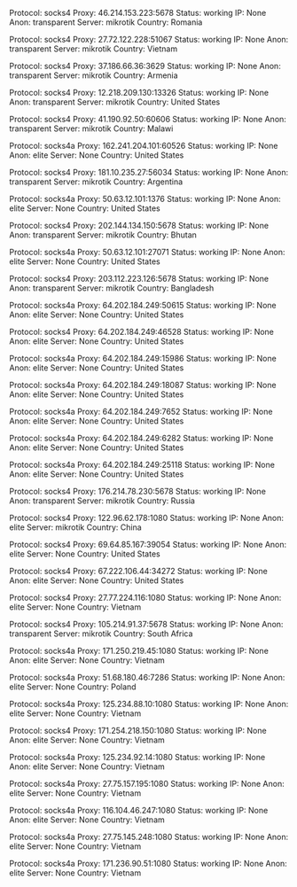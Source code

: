 Protocol: socks4
Proxy: 46.214.153.223:5678
Status: working
IP: None
Anon: transparent
Server: mikrotik
Country: Romania

Protocol: socks4
Proxy: 27.72.122.228:51067
Status: working
IP: None
Anon: transparent
Server: mikrotik
Country: Vietnam

Protocol: socks4
Proxy: 37.186.66.36:3629
Status: working
IP: None
Anon: transparent
Server: mikrotik
Country: Armenia

Protocol: socks4
Proxy: 12.218.209.130:13326
Status: working
IP: None
Anon: transparent
Server: mikrotik
Country: United States

Protocol: socks4
Proxy: 41.190.92.50:60606
Status: working
IP: None
Anon: transparent
Server: mikrotik
Country: Malawi

Protocol: socks4a
Proxy: 162.241.204.101:60526
Status: working
IP: None
Anon: elite
Server: None
Country: United States

Protocol: socks4
Proxy: 181.10.235.27:56034
Status: working
IP: None
Anon: transparent
Server: mikrotik
Country: Argentina

Protocol: socks4a
Proxy: 50.63.12.101:1376
Status: working
IP: None
Anon: elite
Server: None
Country: United States

Protocol: socks4
Proxy: 202.144.134.150:5678
Status: working
IP: None
Anon: transparent
Server: mikrotik
Country: Bhutan

Protocol: socks4a
Proxy: 50.63.12.101:27071
Status: working
IP: None
Anon: elite
Server: None
Country: United States

Protocol: socks4
Proxy: 203.112.223.126:5678
Status: working
IP: None
Anon: transparent
Server: mikrotik
Country: Bangladesh

Protocol: socks4a
Proxy: 64.202.184.249:50615
Status: working
IP: None
Anon: elite
Server: None
Country: United States

Protocol: socks4
Proxy: 64.202.184.249:46528
Status: working
IP: None
Anon: elite
Server: None
Country: United States

Protocol: socks4a
Proxy: 64.202.184.249:15986
Status: working
IP: None
Anon: elite
Server: None
Country: United States

Protocol: socks4a
Proxy: 64.202.184.249:18087
Status: working
IP: None
Anon: elite
Server: None
Country: United States

Protocol: socks4a
Proxy: 64.202.184.249:7652
Status: working
IP: None
Anon: elite
Server: None
Country: United States

Protocol: socks4a
Proxy: 64.202.184.249:6282
Status: working
IP: None
Anon: elite
Server: None
Country: United States

Protocol: socks4a
Proxy: 64.202.184.249:25118
Status: working
IP: None
Anon: elite
Server: None
Country: United States

Protocol: socks4
Proxy: 176.214.78.230:5678
Status: working
IP: None
Anon: transparent
Server: mikrotik
Country: Russia

Protocol: socks4
Proxy: 122.96.62.178:1080
Status: working
IP: None
Anon: elite
Server: mikrotik
Country: China

Protocol: socks4
Proxy: 69.64.85.167:39054
Status: working
IP: None
Anon: elite
Server: None
Country: United States

Protocol: socks4
Proxy: 67.222.106.44:34272
Status: working
IP: None
Anon: elite
Server: None
Country: United States

Protocol: socks4
Proxy: 27.77.224.116:1080
Status: working
IP: None
Anon: elite
Server: None
Country: Vietnam

Protocol: socks4
Proxy: 105.214.91.37:5678
Status: working
IP: None
Anon: transparent
Server: mikrotik
Country: South Africa

Protocol: socks4a
Proxy: 171.250.219.45:1080
Status: working
IP: None
Anon: elite
Server: None
Country: Vietnam

Protocol: socks4a
Proxy: 51.68.180.46:7286
Status: working
IP: None
Anon: elite
Server: None
Country: Poland

Protocol: socks4a
Proxy: 125.234.88.10:1080
Status: working
IP: None
Anon: elite
Server: None
Country: Vietnam

Protocol: socks4
Proxy: 171.254.218.150:1080
Status: working
IP: None
Anon: elite
Server: None
Country: Vietnam

Protocol: socks4a
Proxy: 125.234.92.14:1080
Status: working
IP: None
Anon: elite
Server: None
Country: Vietnam

Protocol: socks4a
Proxy: 27.75.157.195:1080
Status: working
IP: None
Anon: elite
Server: None
Country: Vietnam

Protocol: socks4a
Proxy: 116.104.46.247:1080
Status: working
IP: None
Anon: elite
Server: None
Country: Vietnam

Protocol: socks4a
Proxy: 27.75.145.248:1080
Status: working
IP: None
Anon: elite
Server: None
Country: Vietnam

Protocol: socks4a
Proxy: 171.236.90.51:1080
Status: working
IP: None
Anon: elite
Server: None
Country: Vietnam

